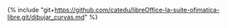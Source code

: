 {% include "git+https://github.com/catedu/libreOffice-la-suite-ofimatica-libre.git/dibujar_curvas.md" %}